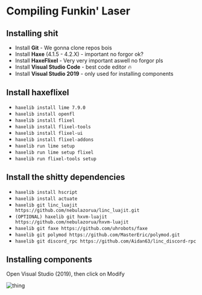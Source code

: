 # Compiling Funkin' Laser

## Installing shit

* Install **Git** - We gonna clone repos bois
* Install **Haxe** (4.1.5 - 4.2.X) - important no forgor ok?
* Install **HaxeFlixel** - Very very important aswell no forgor pls
* Install **Visual Studio Code** - best code editor :fire:
* Install **Visual Studio 2019** - only used for installing components

## Install haxeflixel 

* ``haxelib install lime 7.9.0``
* ``haxelib install openfl``
* ``haxelib install flixel``
* ``haxelib install flixel-tools``
* ``haxelib install flixel-ui``
* ``haxelib install flixel-addons``
* ``haxelib run lime setup``
* ``haxelib run lime setup flixel``
* ``haxelib run flixel-tools setup``

## Install the shitty dependencies

* ``haxelib install hscript``
* ``haxelib install actuate``
* ``haxelib git linc_luajit https://github.com/nebulazorua/linc_luajit.git``
* ``(OPTIONAL) haxelib git hxvm-luajit https://github.com/nebulazorua/hxvm-luajit``
* ``haxelib git faxe https://github.com/uhrobots/faxe``
* ``haxelib git polymod https://github.com/MasterEric/polymod.git``
* ``haxelib git discord_rpc https://github.com/Aidan63/linc_discord-rpc``

## Installing components

Open Visual Studio (2019), then click on Modify

![thing](https://cdn.discordapp.com/attachments/798150104158568448/968890348661268511/unknown.png)